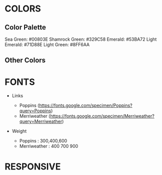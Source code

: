 # COLORS

## Color Palette

Sea Green: #00803E
Shamrock Green: #329C58
Emerald: #53BA72
Light Emerald: #71D88E
Light Green: #8FF6AA

## Other Colors 


# FONTS
- Links
    - Poppins (https://fonts.google.com/specimen/Poppins?query=Poppins)
    - Merriweather (https://fonts.google.com/specimen/Merriweather?query=Merriweather)

- Weight
    - Poppins : 300,400,600
    - Merriweather : 400 700 900


# RESPONSIVE